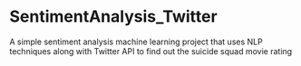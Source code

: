 # SentimentAnalysis_Twitter
A simple sentiment analysis machine learning project that uses NLP techniques along with Twitter API to find out the suicide squad movie rating
